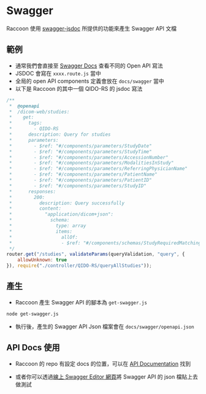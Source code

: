 <script>
    import { base } from "$app/paths";
    import CenterImage from "$components/CenterImage.svelte";
</script>
# Swagger
Raccoon 使用 [swagger-jsdoc](https://www.npmjs.com/package/swagger-jsdoc) 所提供的功能來產生 Swagger API 文檔

## 範例
- 通常我們會直接至 [Swagger Docs](https://swagger.io/docs/specification) 查看不同的 Open API 寫法
- JSDOC 會寫在 `xxxx.route.js` 當中
- 全局的 open API components 定義會放在 `docs/swagger` 當中
- 以下是 Raccoon 的其中一個 QIDO-RS 的 jsdoc 寫法

```js
/**
 *  @openapi
 *  /dicom-web/studies:
 *    get:
 *      tags:
 *        - QIDO-RS
 *      description: Query for studies
 *      parameters:
 *        - $ref: "#/components/parameters/StudyDate"
 *        - $ref: "#/components/parameters/StudyTime"
 *        - $ref: "#/components/parameters/AccessionNumber"
 *        - $ref: "#/components/parameters/ModalitiesInStudy"
 *        - $ref: "#/components/parameters/ReferringPhysicianName"
 *        - $ref: "#/components/parameters/PatientName"
 *        - $ref: "#/components/parameters/PatientID"
 *        - $ref: "#/components/parameters/StudyID"
 *      responses:
 *        200:
 *          description: Query successfully
 *          content:
 *            "application/dicom+json":
 *              schema:
 *                type: array
 *                items:
 *                  allOf:
 *                  - $ref: "#/components/schemas/StudyRequiredMatchingAttributes"
 */
router.get("/studies", validateParams(queryValidation, "query", {
    allowUnknown: true
}), require("./controller/QIDO-RS/queryAllStudies"));
```

## 產生
- Raccoon 產生 Swagger API 的腳本為 `get-swagger.js`

```bash
node get-swagger.js
```

- 執行後，產生的 Swagger API Json 檔案會在 `docs/swagger/openapi.json`

## API Docs 使用
- Raccoon 的 repo 有設定 docs 的位置，可以在 [API Documentation](https://chinlinlee.github.io/raccoon-dicom/) 找到
<CenterImage src="{base}/swagger/swagger-ui.png" alt="Raccoon Swagger UI" title="Raccoon Swagger UI"></CenterImage>

- 或者你可以透過[線上 Swagger Editor 網頁](https://editor.swagger.io/)將 Swagger API 的 json 檔貼上去做測試